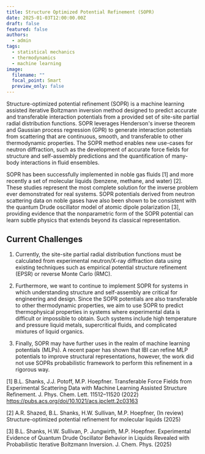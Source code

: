 ```yaml
---
title: Structure Optimized Potential Refinement (SOPR)
date: 2025-01-03T12:00:00.00Z
draft: false
featured: false
authors:
  - admin
tags:
  - statistical mechanics
  - thermodynamics
  - machine learning
image:
  filename: ""
  focal_point: Smart
  preview_only: false
---
```


Structure-optimized potential refinement (SOPR) is a machine learning assisted iterative Boltzmann inversion method designed to predict accurate and transferable interaction potentials from a provided set of site-site partial radial distribution functions. SOPR leverages Henderson's inverse theorem and Gaussian process regression (GPR) to generate interaction potentials from scattering that are continuous, smooth, and transferable to other thermodynamic properties. The SOPR method enables new use-cases for neutron diffraction, such as the development of accurate force fields for structure and self-assembly predictions and the quantification of many-body interactions in fluid ensembles.

SOPR has been successfully implemented in noble gas fluids [1] and more recently a set of molecular liquids (benzene, methane, and water) [2]. These studies represent the most complete solution for the inverse problem ever demonstrated for real systems. SOPR potentials derived from neutron scattering data on noble gases have also been shown to be consistent with the quantum Drude oscillator model of atomic dipole polarization [3], providing evidence that the nonparametric form of the SOPR potential can learn subtle physics that extends beyond its classical representation.  

## Current Challenges

1. Currently, the site-site partial radial distribution functions must be calculated from experimental neutron/X-ray diffraction data using existing techniques such as empirical potential structure refinement (EPSR) or reverse Monte Carlo (RMC).

2. Furthermore, we want to continue to implement SOPR for systems in which understanding structure and self-assembly are critical for engineering and design. Since the SOPR potentials are also transferable to other thermodynamic properties, we aim to use SOPR to predict thermophysical properties in systems where experimental data is difficult or impossible to obtain. Such systems include high temperature and pressure liquid metals, supercritical fluids, and complicated mixtures of liquid organics.
   
3. Finally, SOPR may have further uses in the realm of machine learning potentials (MLPs). A recent paper has shown that IBI can refine MLP potentials to improve structural representations, however, the work did not use SOPRs probabilistic framework to perform this refinement in a rigorous way.  

[1] B.L. Shanks, J.J. Potoff, M.P. Hoepfner. Transferable Force Fields from Experimental Scattering Data with Machine Learning Assisted Structure Refinement. J. Phys. Chem. Lett. 11512–11520 (2022) https://pubs.acs.org/doi/10.1021/acs.jpclett.2c03163

[2] A.R. Shazed, B.L. Shanks, H.W. Sullivan, M.P. Hoepfner, (In review) Structure-optimized potential refinement for molecular liquids (2025)

[3] B.L. Shanks, H.W. Sullivan, P. Jungwirth, M.P. Hoepfner. Experimental Evidence of Quantum Drude Oscillator Behavior in Liquids Revealed with Probabilistic Iterative Boltzmann Inversion. J. Chem. Phys. (2025)



